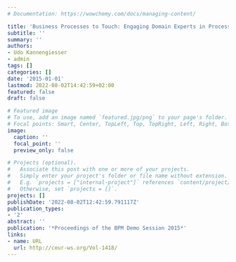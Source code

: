 ```yaml
---
# Documentation: https://wowchemy.com/docs/managing-content/

title: 'Business Processes to Touch: Engaging Domain Experts in Process Modelling'
subtitle: ''
summary: ''
authors:
- Udo Kannengiesser
- admin
tags: []
categories: []
date: '2015-01-01'
lastmod: 2022-08-02T14:42:59+02:00
featured: false
draft: false

# Featured image
# To use, add an image named `featured.jpg/png` to your page's folder.
# Focal points: Smart, Center, TopLeft, Top, TopRight, Left, Right, BottomLeft, Bottom, BottomRight.
image:
  caption: ''
  focal_point: ''
  preview_only: false

# Projects (optional).
#   Associate this post with one or more of your projects.
#   Simply enter your project's folder or file name without extension.
#   E.g. `projects = ["internal-project"]` references `content/project/deep-learning/index.md`.
#   Otherwise, set `projects = []`.
projects: []
publishDate: '2022-08-02T12:42:59.791117Z'
publication_types:
- '2'
abstract: ''
publication: '*Proceedings of the BPM Demo Session 2015*'
links:
- name: URL
  url: http://ceur-ws.org/Vol-1418/
---
```

